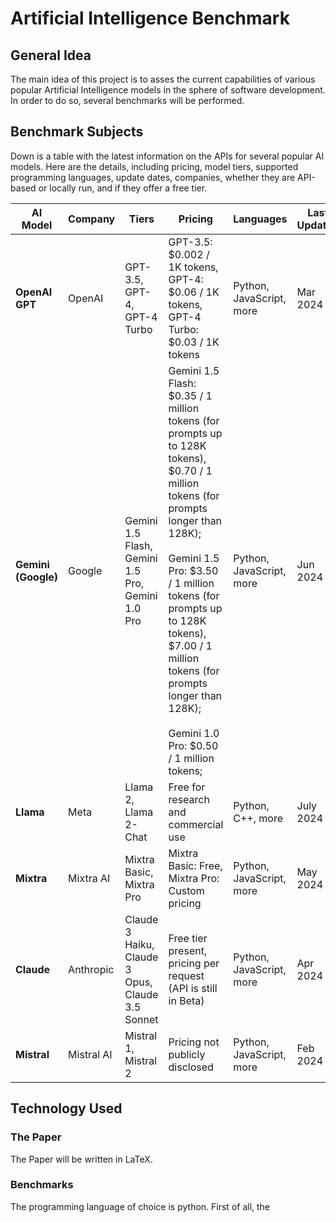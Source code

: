 # Artificial Intelligence Benchmark

## General Idea

The main idea of this project is to asses the current capabilities of various popular Artificial Intelligence models in the sphere of software development. In order to do so, several benchmarks will be performed.

## Benchmark Subjects 

Down is a table with the latest information on the APIs for several popular AI models. Here are the details, including pricing, model tiers, supported programming languages, update dates, companies, whether they are API-based or locally run, and if they offer a free tier.

| **AI Model**     | **Company** | **Tiers**                                                   | **Pricing**                                                                                     | **Languages**           | **Last Updated** | **API/Local** | **Free Tier**                         |**Link** |
|------------------|-------------|-------------------------------------------------------------|-------------------------------------------------------------------------------------------------|-------------------------|------------------|---------------|--------------------------------------|----------|
| **OpenAI GPT**   | OpenAI      | GPT-3.5, GPT-4, GPT-4 Turbo                                 | GPT-3.5: $0.002 / 1K tokens, GPT-4: $0.06 / 1K tokens, GPT-4 Turbo: $0.03 / 1K tokens          | Python, JavaScript, more | Mar 2024         | API           | Limited access in free tier          |          |
| **Gemini (Google)** | Google     | Gemini 1.5 Flash, Gemini 1.5 Pro, Gemini 1.0 Pro          | Gemini 1.5 Flash: $0.35 / 1 million tokens (for prompts up to 128K tokens), $0.70 / 1 million tokens (for prompts longer than 128K);<br><br>Gemini 1.5 Pro: $3.50 / 1 million tokens (for prompts up to 128K tokens), $7.00 / 1 million tokens (for prompts longer than 128K);<br><br>Gemini 1.0 Pro: $0.50 / 1 million tokens;                                                                 | Python, JavaScript, more | Jun 2024         | API           | Free tier for all models are present (limited amount of requests per day)        |      https://ai.google.dev/pricing  |
| **Llama**        | Meta        | Llama 2, Llama 2-Chat                                       | Free for research and commercial use                                                            | Python, C++, more        | July 2024        | Local         | Yes                                   |        |
| **Mixtra**       | Mixtra AI   | Mixtra Basic, Mixtra Pro                                    | Mixtra Basic: Free, Mixtra Pro: Custom pricing                                                  | Python, JavaScript, more | May 2024         | API           | Basic tier is free                   |         |
| **Claude**       | Anthropic   | Claude 3 Haiku, Claude 3 Opus, Claude 3.5 Sonnet            | Free tier present, pricing per request (API is still in Beta)                                   | Python, JavaScript, more | Apr 2024         | API           | No public free tier available         |        |
| **Mistral**      | Mistral AI  | Mistral 1, Mistral 2                                        | Pricing not publicly disclosed                                                                  | Python, JavaScript, more | Feb 2024         | API           | No public free tier available         |        |


## Technology Used

### The Paper
    
The Paper will be written in LaTeX.

### Benchmarks 
    
The programming language of choice is python. First of all, the 
